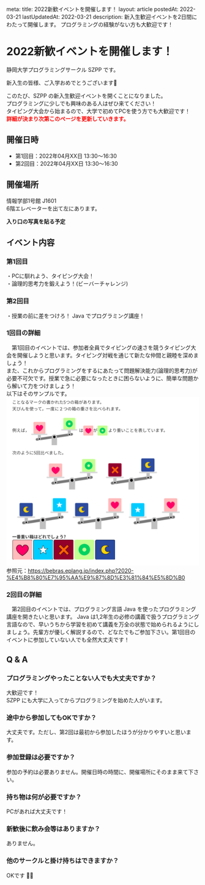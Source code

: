 <route lang="yaml">
meta:
    title: 2022新歓イベントを開催します！
    layout: article
    postedAt: 2022-03-21
    lastUpdatedAt: 2022-03-21
    description:
        新入生歓迎イベントを2日間にわたって開催します。
        プログラミングの経験がない方も大歓迎です！
</route>

# 2022新歓イベントを開催します！

静岡大学プログラミングサークル SZPP です。

新入生の皆様、ご入学おめでとうございます🌸

このたび、SZPP の新入生歓迎イベントを開くことになりました。 \
プログラミングに少しでも興味のある人はぜひ来てください！ \
タイピング大会から始まるので、大学で初めてPCを使う方でも大歓迎です！ \
<strong style="color:red;">詳細が決まり次第このページを更新していきます。</strong>

## 開催日時

- 第1回目：2022年04月XX日 13:30〜16:30
- 第2回目：2022年04月XX日 13:30〜16:30

## 開催場所
情報学部1号館 J1601 \
6階エレベーターを出て左にあります。

**入り口の写真を貼る予定**

## イベント内容

### 第1回目
・PCに馴れよう、タイピング大会！ \
・論理的思考力を鍛えよう！(ビーバーチャレンジ)

### 第2回目
・授業の前に差をつけろ！ Java でプログラミング講座！

### 1回目の詳細
&emsp;第1回目のイベントでは、参加者全員でタイピングの速さを競うタイピング大会を開催しようと思います。タイピング対戦を通じて新たな仲間と親睦を深めましょう！ \
また、これからプログラミングをするにあたって問題解決能力(論理的思考力)が必要不可欠です。授業で急に必要になったときに困らないように、簡単な問題から解いて力をつけましょう！ \
以下はそのサンプルです。
![ビーバーチャレンジ](./Bebras_Challenge.png)
参照元：https://bebras.eplang.jp/index.php?2020-%E4%B8%80%E7%95%AA%E9%87%8D%E3%81%84%E5%8D%B0


### 2回目の詳細
&emsp;第2回目のイベントでは、プログラミング言語 Java を使ったプログラミング講座を開きたいと思います。 Java は1,2年生の必修の講義で扱うプログラミング言語なので、早いうちから学習を初めて講義を万全の状態で始められるようにしましょう。先輩方が優しく解説するので、どなたでもご参加下さい。第1回目のイベントに参加していない人でも全然大丈夫です！

## Q & A

### プログラミングやったことない人でも大丈夫ですか？
大歓迎です！ \
SZPP にも大学に入ってからプログラミングを始めた人がいます。

### 途中から参加してもOKですか？
大丈夫です。ただし、第2回は最初から参加したほうが分かりやすいと思います。

### 参加登録は必要ですか？
参加の予約は必要ありません。開催日時の時間に、開催場所にそのまま来て下さい。

### 持ち物は何が必要ですか？
PCがあれば大丈夫です！

### 新歓後に飲み会等はありますか？
ありません。

### 他のサークルと掛け持ちはできますか？
OKです 🙆‍♂️